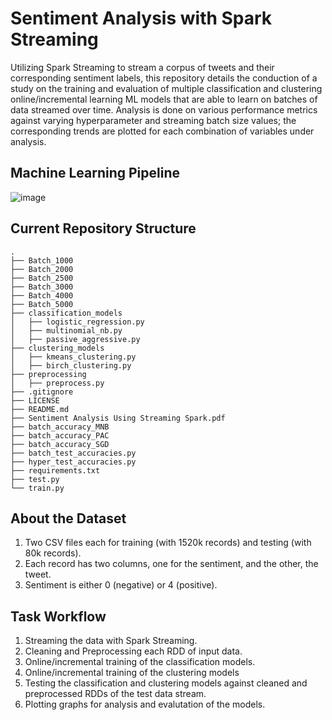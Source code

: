 # Sentiment Analysis with Spark Streaming
Utilizing Spark Streaming to stream a corpus of tweets and their corresponding sentiment labels, this repository details the conduction of a study on the training and evaluation of multiple classification and clustering online/incremental learning ML models that are able to learn on batches of data streamed over time. Analysis is done on various performance metrics against varying hyperparameter and streaming batch size values; the corresponding trends are plotted for each combination of variables under analysis.
## Machine Learning Pipeline
![image](https://user-images.githubusercontent.com/56372418/144854552-f5fd5522-6588-4866-9743-4c77e5ccbf95.png)
## Current Repository Structure
```
.
├── Batch_1000
├── Batch_2000
├── Batch_2500
├── Batch_3000
├── Batch_4000
├── Batch_5000
├── classification_models
│   ├── logistic_regression.py
│   ├── multinomial_nb.py
│   ├── passive_aggressive.py
├── clustering_models
│   ├── kmeans_clustering.py
│   ├── birch_clustering.py
├── preprocessing
│   ├── preprocess.py
├── .gitignore
├── LICENSE
├── README.md
├── Sentiment Analysis Using Streaming Spark.pdf
├── batch_accuracy_MNB
├── batch_accuracy_PAC
├── batch_accuracy_SGD
├── batch_test_accuracies.py
├── hyper_test_accuracies.py
├── requirements.txt
├── test.py
└── train.py

```
## About the Dataset
1. Two CSV files each for training (with 1520k records) and testing (with 80k records).
2. Each record has two columns, one for the sentiment, and the other, the tweet.
3. Sentiment is either 0 (negative) or 4 (positive).
## Task Workflow
1. Streaming the data with Spark Streaming.
2. Cleaning and Preprocessing each RDD of input data.
3. Online/incremental training of the classification models.
4. Online/incremental training of the clustering models
5. Testing the classification and clustering models against cleaned and preprocessed RDDs of the test data stream.
6. Plotting graphs for analysis and evalutation of the models.

